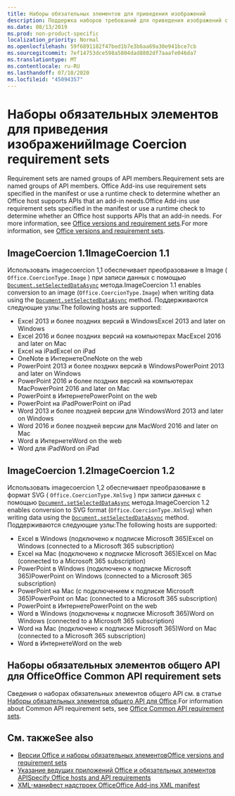 ```yaml
---
title: Наборы обязательных элементов для приведения изображений
description: Поддержка наборов требований для приведения изображений с надстройками Office в Excel, PowerPoint и Word.
ms.date: 08/13/2019
ms.prod: non-product-specific
localization_priority: Normal
ms.openlocfilehash: 59f6891182f47bed1b7e3b6aa69a30e941bce7cb
ms.sourcegitcommit: 7ef14753dce598a5804dad8802df7aaafe046da7
ms.translationtype: MT
ms.contentlocale: ru-RU
ms.lasthandoff: 07/10/2020
ms.locfileid: "45094357"
---
```

# <a name="image-coercion-requirement-sets"></a><span data-ttu-id="72342-103">Наборы обязательных элементов для приведения изображений</span><span class="sxs-lookup"><span data-stu-id="72342-103">Image Coercion requirement sets</span></span>

<span data-ttu-id="72342-104">Requirement sets are named groups of API members.</span><span class="sxs-lookup"><span data-stu-id="72342-104">Requirement sets are named groups of API members.</span></span> <span data-ttu-id="72342-105">Office Add-ins use requirement sets specified in the manifest or use a runtime check to determine whether an Office host supports APIs that an add-in needs.</span><span class="sxs-lookup"><span data-stu-id="72342-105">Office Add-ins use requirement sets specified in the manifest or use a runtime check to determine whether an Office host supports APIs that an add-in needs.</span></span> <span data-ttu-id="72342-106">For more information, see [Office versions and requirement sets](../../develop/office-versions-and-requirement-sets.md).</span><span class="sxs-lookup"><span data-stu-id="72342-106">For more information, see [Office versions and requirement sets](../../develop/office-versions-and-requirement-sets.md).</span></span>

## <a name="imagecoercion-11"></a><span data-ttu-id="72342-107">ImageCoercion 1.1</span><span class="sxs-lookup"><span data-stu-id="72342-107">ImageCoercion 1.1</span></span>

<span data-ttu-id="72342-108">Использовать imagecoercion 1,1 обеспечивает преобразование в Image ( `Office.CoercionType.Image` ) при записи данных с помощью [`Document.setSelectedDataAsync`](/javascript/api/office/office.document#setselecteddataasync-data--options--callback-) метода.</span><span class="sxs-lookup"><span data-stu-id="72342-108">ImageCoercion 1.1 enables conversion to an image (`Office.CoercionType.Image`) when writing data using the [`Document.setSelectedDataAsync`](/javascript/api/office/office.document#setselecteddataasync-data--options--callback-) method.</span></span> <span data-ttu-id="72342-109">Поддерживаются следующие узлы:</span><span class="sxs-lookup"><span data-stu-id="72342-109">The following hosts are supported:</span></span>

- <span data-ttu-id="72342-110">Excel 2013 и более поздних версий в Windows</span><span class="sxs-lookup"><span data-stu-id="72342-110">Excel 2013 and later on Windows</span></span>
- <span data-ttu-id="72342-111">Excel 2016 и более поздних версий на компьютерах Mac</span><span class="sxs-lookup"><span data-stu-id="72342-111">Excel 2016 and later on Mac</span></span>
- <span data-ttu-id="72342-112">Excel на iPad</span><span class="sxs-lookup"><span data-stu-id="72342-112">Excel on iPad</span></span>
- <span data-ttu-id="72342-113">OneNote в Интернете</span><span class="sxs-lookup"><span data-stu-id="72342-113">OneNote on the web</span></span>
- <span data-ttu-id="72342-114">PowerPoint 2013 и более поздних версий в Windows</span><span class="sxs-lookup"><span data-stu-id="72342-114">PowerPoint 2013 and later on Windows</span></span>
- <span data-ttu-id="72342-115">PowerPoint 2016 и более поздних версий на компьютерах Mac</span><span class="sxs-lookup"><span data-stu-id="72342-115">PowerPoint 2016 and later on Mac</span></span>
- <span data-ttu-id="72342-116">PowerPoint в Интернете</span><span class="sxs-lookup"><span data-stu-id="72342-116">PowerPoint on the web</span></span>
- <span data-ttu-id="72342-117">PowerPoint на iPad</span><span class="sxs-lookup"><span data-stu-id="72342-117">PowerPoint on iPad</span></span>
- <span data-ttu-id="72342-118">Word 2013 и более поздней версии для Windows</span><span class="sxs-lookup"><span data-stu-id="72342-118">Word 2013 and later on Windows</span></span>
- <span data-ttu-id="72342-119">Word 2016 и более поздней версии для Mac</span><span class="sxs-lookup"><span data-stu-id="72342-119">Word 2016 and later on Mac</span></span>
- <span data-ttu-id="72342-120">Word в Интернете</span><span class="sxs-lookup"><span data-stu-id="72342-120">Word on the web</span></span>
- <span data-ttu-id="72342-121">Word для iPad</span><span class="sxs-lookup"><span data-stu-id="72342-121">Word on iPad</span></span>

## <a name="imagecoercion-12"></a><span data-ttu-id="72342-122">ImageCoercion 1.2</span><span class="sxs-lookup"><span data-stu-id="72342-122">ImageCoercion 1.2</span></span>

<span data-ttu-id="72342-123">Использовать imagecoercion 1,2 обеспечивает преобразование в формат SVG ( `Office.CoercionType.XmlSvg` ) при записи данных с помощью [`Document.setSelectedDataAsync`](/javascript/api/office/office.document#setselecteddataasync-data--options--callback-) метода.</span><span class="sxs-lookup"><span data-stu-id="72342-123">ImageCoercion 1.2 enables conversion to SVG format (`Office.CoercionType.XmlSvg`) when writing data using the [`Document.setSelectedDataAsync`](/javascript/api/office/office.document#setselecteddataasync-data--options--callback-) method.</span></span> <span data-ttu-id="72342-124">Поддерживаются следующие узлы:</span><span class="sxs-lookup"><span data-stu-id="72342-124">The following hosts are supported:</span></span>

- <span data-ttu-id="72342-125">Excel в Windows (подключено к подписке Microsoft 365)</span><span class="sxs-lookup"><span data-stu-id="72342-125">Excel on Windows (connected to a Microsoft 365 subscription)</span></span>
- <span data-ttu-id="72342-126">Excel на Mac (подключено к подписке Microsoft 365)</span><span class="sxs-lookup"><span data-stu-id="72342-126">Excel on Mac (connected to a Microsoft 365 subscription)</span></span>
- <span data-ttu-id="72342-127">PowerPoint в Windows (подключено к подписке Microsoft 365)</span><span class="sxs-lookup"><span data-stu-id="72342-127">PowerPoint on Windows (connected to a Microsoft 365 subscription)</span></span>
- <span data-ttu-id="72342-128">PowerPoint на Mac (с подключением к подписке Microsoft 365)</span><span class="sxs-lookup"><span data-stu-id="72342-128">PowerPoint on Mac (connected to a Microsoft 365 subscription)</span></span>
- <span data-ttu-id="72342-129">PowerPoint в Интернете</span><span class="sxs-lookup"><span data-stu-id="72342-129">PowerPoint on the web</span></span>
- <span data-ttu-id="72342-130">Word в Windows (подключены к подписке Microsoft 365)</span><span class="sxs-lookup"><span data-stu-id="72342-130">Word on Windows (connected to a Microsoft 365 subscription)</span></span>
- <span data-ttu-id="72342-131">Word на Mac (подключено к подписке Microsoft 365)</span><span class="sxs-lookup"><span data-stu-id="72342-131">Word on Mac (connected to a Microsoft 365 subscription)</span></span>
- <span data-ttu-id="72342-132">Word в Интернете</span><span class="sxs-lookup"><span data-stu-id="72342-132">Word on the web</span></span>

## <a name="office-common-api-requirement-sets"></a><span data-ttu-id="72342-133">Наборы обязательных элементов общего API для Office</span><span class="sxs-lookup"><span data-stu-id="72342-133">Office Common API requirement sets</span></span>

<span data-ttu-id="72342-134">Сведения о наборах обязательных элементов общего API см. в статье [Наборы обязательных элементов общего API для Office](office-add-in-requirement-sets.md).</span><span class="sxs-lookup"><span data-stu-id="72342-134">For information about Common API requirement sets, see [Office Common API requirement sets](office-add-in-requirement-sets.md).</span></span>

## <a name="see-also"></a><span data-ttu-id="72342-135">См. также</span><span class="sxs-lookup"><span data-stu-id="72342-135">See also</span></span>

- [<span data-ttu-id="72342-136">Версии Office и наборы обязательных элементов</span><span class="sxs-lookup"><span data-stu-id="72342-136">Office versions and requirement sets</span></span>](../../develop/office-versions-and-requirement-sets.md)
- [<span data-ttu-id="72342-137">Указание ведущих приложений Office и обязательных элементов API</span><span class="sxs-lookup"><span data-stu-id="72342-137">Specify Office hosts and API requirements</span></span>](../../develop/specify-office-hosts-and-api-requirements.md)
- [<span data-ttu-id="72342-138">XML-манифест надстроек Office</span><span class="sxs-lookup"><span data-stu-id="72342-138">Office Add-ins XML manifest</span></span>](../../develop/add-in-manifests.md)
